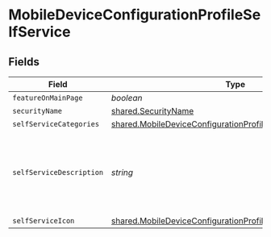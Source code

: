 # MobileDeviceConfigurationProfileSelfService


## Fields

| Field                                                                                                                                                 | Type                                                                                                                                                  | Required                                                                                                                                              | Description                                                                                                                                           | Example                                                                                                                                               |
| ----------------------------------------------------------------------------------------------------------------------------------------------------- | ----------------------------------------------------------------------------------------------------------------------------------------------------- | ----------------------------------------------------------------------------------------------------------------------------------------------------- | ----------------------------------------------------------------------------------------------------------------------------------------------------- | ----------------------------------------------------------------------------------------------------------------------------------------------------- |
| `featureOnMainPage`                                                                                                                                   | *boolean*                                                                                                                                             | :heavy_minus_sign:                                                                                                                                    | N/A                                                                                                                                                   |                                                                                                                                                       |
| `securityName`                                                                                                                                        | [shared.SecurityName](../../../sdk/models/shared/securityname.md)                                                                                     | :heavy_minus_sign:                                                                                                                                    | N/A                                                                                                                                                   |                                                                                                                                                       |
| `selfServiceCategories`                                                                                                                               | [shared.MobileDeviceConfigurationProfileSelfServiceCategories](../../../sdk/models/shared/mobiledeviceconfigurationprofileselfservicecategories.md)[] | :heavy_minus_sign:                                                                                                                                    | N/A                                                                                                                                                   |                                                                                                                                                       |
| `selfServiceDescription`                                                                                                                              | *string*                                                                                                                                              | :heavy_minus_sign:                                                                                                                                    | N/A                                                                                                                                                   | Install this profile to access resources on the corporate network                                                                                     |
| `selfServiceIcon`                                                                                                                                     | [shared.MobileDeviceConfigurationProfileSelfServiceIcon](../../../sdk/models/shared/mobiledeviceconfigurationprofileselfserviceicon.md)               | :heavy_minus_sign:                                                                                                                                    | N/A                                                                                                                                                   |                                                                                                                                                       |